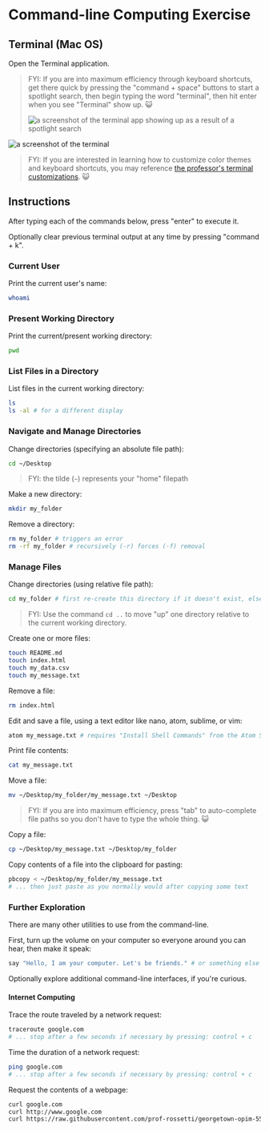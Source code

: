 # Command-line Computing Exercise

## Terminal (Mac OS)

Open the Terminal application.

> FYI: If you are into maximum efficiency through keyboard shortcuts, get there quick by pressing the "command + space" buttons to start a spotlight search, then begin typing the word "terminal", then hit enter when you see "Terminal" show up. :smiley_cat:
>
> ![a screenshot of the terminal app showing up as a result of a spotlight search](img/mac-shortcut.png)

![a screenshot of the terminal](img/mac-terminal.png)

> FYI: If you are interested in learning how to customize color themes and keyboard shortcuts, you may reference [the professor's terminal customizations](mac-terminal-customizations.md). :smiley_cat:

## Instructions

After typing each of the commands below, press "enter" to execute it.

Optionally clear previous terminal output at any time by pressing "command + k".

### Current User

Print the current user's name:

```sh
whoami
```

### Present Working Directory

Print the current/present working directory:

```sh
pwd
```

### List Files in a Directory

List files in the current working directory:

```sh
ls
ls -al # for a different display
```

### Navigate and Manage Directories

Change directories (specifying an absolute file path):

```sh
cd ~/Desktop
```

> FYI: the tilde (`~`) represents your "home" filepath

Make a new directory:

```sh
mkdir my_folder
```

Remove a directory:

```sh
rm my_folder # triggers an error
rm -rf my_folder # recursively (-r) forces (-f) removal
```

### Manage Files

Change directories (using relative file path):

```sh
cd my_folder # first re-create this directory if it doesn't exist, else this will trigger an error
```

> FYI: Use the command `cd ..` to move "up" one directory relative to the current working directory.

Create one or more files:

```sh
touch README.md
touch index.html
touch my_data.csv
touch my_message.txt
```

Remove a file:

```sh
rm index.html
```

Edit and save a file, using a text editor like nano, atom, sublime, or vim:

```sh
atom my_message.txt # requires "Install Shell Commands" from the Atom Settings
```

Print file contents:

```sh
cat my_message.txt
```

Move a file:

```sh
mv ~/Desktop/my_folder/my_message.txt ~/Desktop
```

> FYI: If you are into maximum efficiency, press "tab" to auto-complete file paths so you don't have to type the whole thing. :smiley_cat:

Copy a file:

```sh
cp ~/Desktop/my_message.txt ~/Desktop/my_folder
```

Copy contents of a file into the clipboard for pasting:

```sh
pbcopy < ~/Desktop/my_folder/my_message.txt
# ... then just paste as you normally would after copying some text
```

### Further Exploration

There are many other utilities to use from the command-line.

First, turn up the volume on your computer so everyone around you can hear, then make it speak:

```sh
say "Hello, I am your computer. Let's be friends." # or something else polite and appropriate
```

Optionally explore additional command-line interfaces, if you're curious.

#### Internet Computing

Trace the route traveled by a network request:

```sh
traceroute google.com
# ... stop after a few seconds if necessary by pressing: control + c
```

Time the duration of a network request:

```sh
ping google.com
# ... stop after a few seconds if necessary by pressing: control + c
```

Request the contents of a webpage:

```sh
curl google.com
curl http://www.google.com
curl https://raw.githubusercontent.com/prof-rossetti/georgetown-opim-557-201803/master/exercises/web-requests/data/teams.json
```
